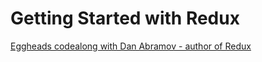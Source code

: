 # Getting Started with Redux

[Eggheads codealong with Dan Abramov - author of Redux](https://egghead.io/courses/getting-started-with-redux)
